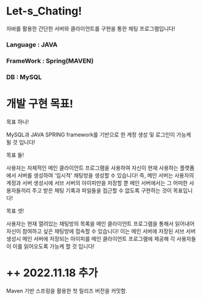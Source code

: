 # Let-s_Chating!

자바를 활용한 간단한 서버와 클라이언트를 구현을 통한 채팅 프로그램입니다!

### Language : JAVA
### FrameWork : Spring(MAVEN)
### DB : MySQL


# 개발 구현 목표!

목표 하나! 

MySQL과 JAVA SPRING framework를 기반으로 한 계정 생성 및 로그인이 가능케 될 것 입니다!

목표 둘!  

사용자는 자체적인 메인 클라이언트 프로그램을 사용하여 자신이 현재 사용하는 플랫폼에서 서버를 생성하여 '임시적' 채팅방을 생성할 수 있습니다! 즉, 메인 서버는 사용자의 계정과 서버 생성시에 서브 서버의 아이피만을 저장할 뿐 메인 서버에서는 그 어떠한 사용자들끼리 주고 받은 채팅 기록과 파일들을 접근할 수 없도록 구현하는 것이 목표입니다!
          
목표 셋!  

사용자는 현재 열려있는 채팅방의 목록을 메인 클라이언트 프로그램을 통해서 읽어내어 자신이 참여하고 싶은 채팅방에 접속할 수 있습니다! 이는 메인 서버에 저장된 서브 서버 생성시 메인 서버에 저장되는 아이피를 메인 클라이언트 프로그램에 제공해 각 사용자들이 이를 읽어오도록 가능케 할 것 입니다!




# ++ 2022.11.18 추가

Maven 기반 스프링을 활용한 첫 릴리즈 버전을 커밋함.



